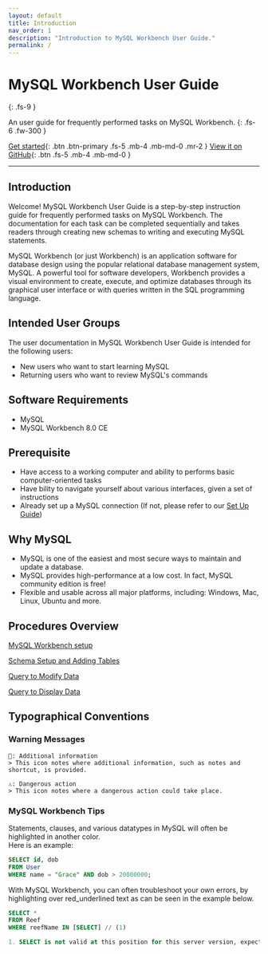 ```yaml
---
layout: default
title: Introduction
nav_order: 1
description: "Introduction to MySQL Workbench User Guide."
permalink: /
---
```


# MySQL Workbench User Guide
{: .fs-9 }

An user guide for frequently performed tasks on MySQL Workbench.
{: .fs-6 .fw-300 }

[Get started](#introduction){: .btn .btn-primary .fs-5 .mb-4 .mb-md-0 .mr-2 } [View it on GitHub](https://github.com/dvalle22/Mel-Danilo-Cody){: .btn .fs-5 .mb-4 .mb-md-0 }

---

## Introduction

Welcome! MySQL Workbench User Guide is a step-by-step instruction guide for frequently performed tasks on MySQL Workbench. The documentation for each task can be completed sequentially and takes readers through creating new schemas to writing and executing MySQL statements.

MySQL Workbench (or just Workbench) is an application software for database design using the popular relational database management system, MySQL. A powerful tool for software developers, Workbench provides a visual environment to create, execute, and optimize databases through its graphical user interface or with queries written in the SQL programming language.

## Intended User Groups
The user documentation in MySQL Workbench User Guide is intended for the following users:
- New users who want to start learning MySQL
- Returning users who want to review MySQL's commands

## Software Requirements
- MySQL
- MySQL Workbench 8.0 CE

## Prerequisite
- Have access to a working computer and ability to performs basic computer-oriented tasks
- Have bility to navigate yourself about various interfaces, given a set of instructions
- Already set up a MySQL connection (If not, please refer to our [Set Up Guide](#procedures-overview))

## Why MySQL
- MySQL is one of the easiest and most secure ways to maintain and update a database.
- MySQL provides high-performance at a low cost. In fact, MySQL community edition is free!
- Flexible and usable across all major platforms, including: Windows, Mac, Linux, Ubuntu and more.

## Procedures Overview
[MySQL Workbench setup](#introduction)

[Schema Setup and Adding Tables](#introduction)

[Query to Modify Data](#introduction)

[Query to Display Data](#introduction)

## Typographical Conventions
    
### Warning Messages

    📖: Additional information
    > This icon notes where additional information, such as notes and shortcut, is provided.
    
    ⚠️: Dangerous action
    > This icon notes where a dangerous action could take place.
    
### MySQL Workbench Tips
Statements, clauses, and various datatypes in MySQL will often be highlighted in another color. \
Here is an example:

```sql
SELECT id, dob
FROM User
WHERE name = "Grace" AND dob > 20000000;
```

With MySQL Workbench, you can often troubleshoot your own errors, by highlighting over red_underlined text as can be seen in the example below.

```sql
SELECT *
FROM Reef
WHERE reefName IN [SELECT] // (1)

1. SELECT is not valid at this position for this server version, expecting FOR, LOCK, TABLE, VALUES, WITH, '('
```
